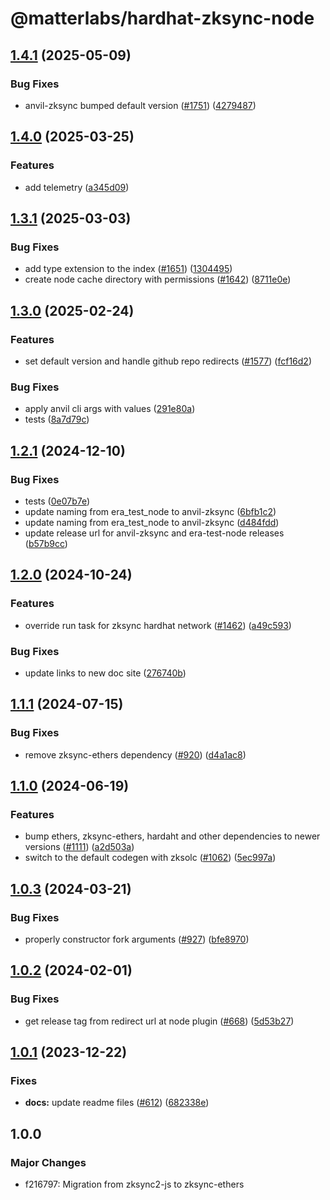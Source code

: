 # @matterlabs/hardhat-zksync-node

## [1.4.1](https://github.com/matter-labs/hardhat-zksync/compare/@matterlabs/hardhat-zksync-node-v1.4.0...@matterlabs/hardhat-zksync-node-v1.4.1) (2025-05-09)


### Bug Fixes

* anvil-zksync bumped default version ([#1751](https://github.com/matter-labs/hardhat-zksync/issues/1751)) ([4279487](https://github.com/matter-labs/hardhat-zksync/commit/4279487f409e45ac8767d50cbf9644455d9be5cb))

## [1.4.0](https://github.com/matter-labs/hardhat-zksync/compare/@matterlabs/hardhat-zksync-node-v1.3.1...@matterlabs/hardhat-zksync-node-v1.4.0) (2025-03-25)


### Features

* add telemetry ([a345d09](https://github.com/matter-labs/hardhat-zksync/commit/a345d09e2150ac5b2b96b9e77edbe18dc0f3e7f4))

## [1.3.1](https://github.com/matter-labs/hardhat-zksync/compare/@matterlabs/hardhat-zksync-node-v1.3.0...@matterlabs/hardhat-zksync-node-v1.3.1) (2025-03-03)


### Bug Fixes

* add type extension to the index ([#1651](https://github.com/matter-labs/hardhat-zksync/issues/1651)) ([1304495](https://github.com/matter-labs/hardhat-zksync/commit/130449550c9096dee56015b12c59255d8a3cc390))
* create node cache directory with permissions ([#1642](https://github.com/matter-labs/hardhat-zksync/issues/1642)) ([8711e0e](https://github.com/matter-labs/hardhat-zksync/commit/8711e0e2eb3076abecaeb511f44877b258183e09))

## [1.3.0](https://github.com/matter-labs/hardhat-zksync/compare/@matterlabs/hardhat-zksync-node-v1.2.1...@matterlabs/hardhat-zksync-node-v1.3.0) (2025-02-24)


### Features

* set default version and handle github repo redirects ([#1577](https://github.com/matter-labs/hardhat-zksync/issues/1577)) ([fcf16d2](https://github.com/matter-labs/hardhat-zksync/commit/fcf16d21f67ed5212669ead7ae183adb155a1007))


### Bug Fixes

* apply anvil cli args with values ([291e80a](https://github.com/matter-labs/hardhat-zksync/commit/291e80a4bea49864840bebf602942e5a3a87978b))
* tests ([8a7d79c](https://github.com/matter-labs/hardhat-zksync/commit/8a7d79ce5483c3ed14a66dfc4dcc554d74e8c5f0))

## [1.2.1](https://github.com/matter-labs/hardhat-zksync/compare/@matterlabs/hardhat-zksync-node-v1.2.0...@matterlabs/hardhat-zksync-node-v1.2.1) (2024-12-10)


### Bug Fixes

* tests ([0e07b7e](https://github.com/matter-labs/hardhat-zksync/commit/0e07b7e0c8a26f2152229fc6f0efb4181b7dd3a4))
* update naming from era_test_node to anvil-zksync ([6bfb1c2](https://github.com/matter-labs/hardhat-zksync/commit/6bfb1c26f8f01ecd1a3095d97b7858dfef8bb06a))
* update naming from era_test_node to anvil-zksync ([d484fdd](https://github.com/matter-labs/hardhat-zksync/commit/d484fdda713d9c246c4a4639b6d6af84f63ceb15))
* update release url for anvil-zksync and era-test-node releases ([b57b9cc](https://github.com/matter-labs/hardhat-zksync/commit/b57b9cc3ab1e638901901120b91761666b8761af))

## [1.2.0](https://github.com/matter-labs/hardhat-zksync/compare/@matterlabs/hardhat-zksync-node-v1.1.1...@matterlabs/hardhat-zksync-node-v1.2.0) (2024-10-24)


### Features

* override run task for zksync hardhat network ([#1462](https://github.com/matter-labs/hardhat-zksync/issues/1462)) ([a49c593](https://github.com/matter-labs/hardhat-zksync/commit/a49c5932abcb7e5244314471c9b7f701c1c90a20))


### Bug Fixes

* update links to new doc site ([276740b](https://github.com/matter-labs/hardhat-zksync/commit/276740ba5abf8b5775e135b5653824d6456a7e4f))

## [1.1.1](https://github.com/matter-labs/hardhat-zksync/compare/@matterlabs/hardhat-zksync-node-v1.1.0...@matterlabs/hardhat-zksync-node-v1.1.1) (2024-07-15)


### Bug Fixes

* remove zksync-ethers dependency  ([#920](https://github.com/matter-labs/hardhat-zksync/issues/920)) ([d4a1ac8](https://github.com/matter-labs/hardhat-zksync/commit/d4a1ac80727d9de38460373cd07245ba2b747eea))

## [1.1.0](https://github.com/matter-labs/hardhat-zksync/compare/@matterlabs/hardhat-zksync-node-v1.0.3...@matterlabs/hardhat-zksync-node-v1.1.0) (2024-06-19)


### Features

* bump ethers, zksync-ethers, hardaht and other dependencies to newer versions ([#1111](https://github.com/matter-labs/hardhat-zksync/issues/1111)) ([a2d503a](https://github.com/matter-labs/hardhat-zksync/commit/a2d503abe3f504859651f22998046576eddf6579))
* switch to the default codegen with zksolc ([#1062](https://github.com/matter-labs/hardhat-zksync/issues/1062)) ([5ec997a](https://github.com/matter-labs/hardhat-zksync/commit/5ec997aaa83ba18d978f10b96f489513f6c4dd9f))

## [1.0.3](https://github.com/matter-labs/hardhat-zksync/compare/@matterlabs/hardhat-zksync-node@1.0.2...@matterlabs/hardhat-zksync-node-v1.0.3) (2024-03-21)


### Bug Fixes

* properly constructor fork arguments ([#927](https://github.com/matter-labs/hardhat-zksync/issues/927)) ([bfe8970](https://github.com/matter-labs/hardhat-zksync/commit/bfe897019bae72abd1ae0f3d6f69c2c4bb6038cd))

## [1.0.2](https://github.com/matter-labs/hardhat-zksync/compare/@matterlabs/hardhat-zksync-node-v1.0.1...@matterlabs/hardhat-zksync-node-v1.0.2) (2024-02-01)


### Bug Fixes

* get release tag from redirect url at node plugin ([#668](https://github.com/matter-labs/hardhat-zksync/issues/668)) ([5d53b27](https://github.com/matter-labs/hardhat-zksync/commit/5d53b270428fc3bd7a6338d0bab38a7f52d485d1))

## [1.0.1](https://github.com/matter-labs/hardhat-zksync/compare/@matterlabs/hardhat-zksync-node@1.0.0...@matterlabs/hardhat-zksync-node-v1.0.1) (2023-12-22)


### Fixes

* **docs:** update readme files ([#612](https://github.com/matter-labs/hardhat-zksync/issues/612)) ([682338e](https://github.com/matter-labs/hardhat-zksync/commit/682338e60f52021206325ff6eeec2c394a118642))

## 1.0.0

### Major Changes

- f216797: Migration from zksync2-js to zksync-ethers
